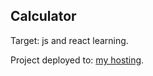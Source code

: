 ## Calculator

Target: js and react learning.

Project deployed to: [my hosting](https://zncu.pl/calculator.html).
